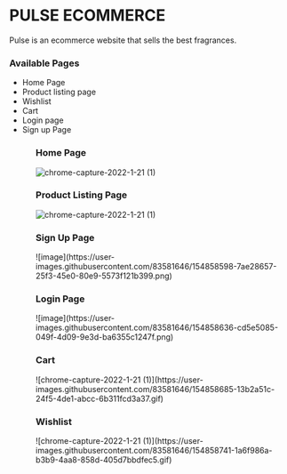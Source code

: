 <h1>PULSE ECOMMERCE</h1>

<p> Pulse is an ecommerce website that sells the best fragrances.</p>

<h3>Available Pages</h3>
<ul>
  <li>Home Page</li>
  <li>Product listing page</li>
  <li>Wishlist</li>
  <li>Cart</li>
  <li>Login page</li>
  <li>Sign up Page</li>
<ul>
  
  <h3>Home Page</h3>
  

![chrome-capture-2022-1-21 (1)](https://user-images.githubusercontent.com/83581646/154858348-1b7b8542-6a91-4f81-8e73-420fb4ca752b.gif)

  <h3>Product Listing Page</h3>
  
  ![chrome-capture-2022-1-21 (1)](https://user-images.githubusercontent.com/83581646/154858550-f93774d8-5243-41f5-9ae6-535c8ae1f9c8.gif)

  <h3>Sign Up Page</h3>
  ![image](https://user-images.githubusercontent.com/83581646/154858598-7ae28657-25f3-45e0-80e9-5573f121b399.png)

  <h3>Login Page</h3>
  ![image](https://user-images.githubusercontent.com/83581646/154858636-cd5e5085-049f-4d09-9e3d-ba6355c1247f.png)

  <h3>Cart</h3>
  ![chrome-capture-2022-1-21 (1)](https://user-images.githubusercontent.com/83581646/154858685-13b2a51c-24f5-4de1-abcc-6b311fcd3a37.gif)

  <h3>Wishlist</h3>
  ![chrome-capture-2022-1-21 (1)](https://user-images.githubusercontent.com/83581646/154858741-1a6f986a-b3b9-4aa8-858d-405d7bbdfec5.gif)
